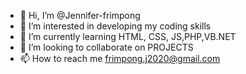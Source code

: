 - 👋 Hi, I’m @Jennifer-frimpong
- 👀 I’m interested in developing my coding skills
- 🌱 I’m currently learning HTML, CSS, JS,PHP,VB.NET
- 💞️ I’m looking to collaborate on PROJECTS
- 📫 How to reach me frimpong.j2020@gmail.com

<!---
Jennifer-frimpong/Jennifer-frimpong is a ✨ special ✨ repository because its `README.md` (this file) appears on your GitHub profile.
You can click the Preview link to take a look at your changes.
--->
